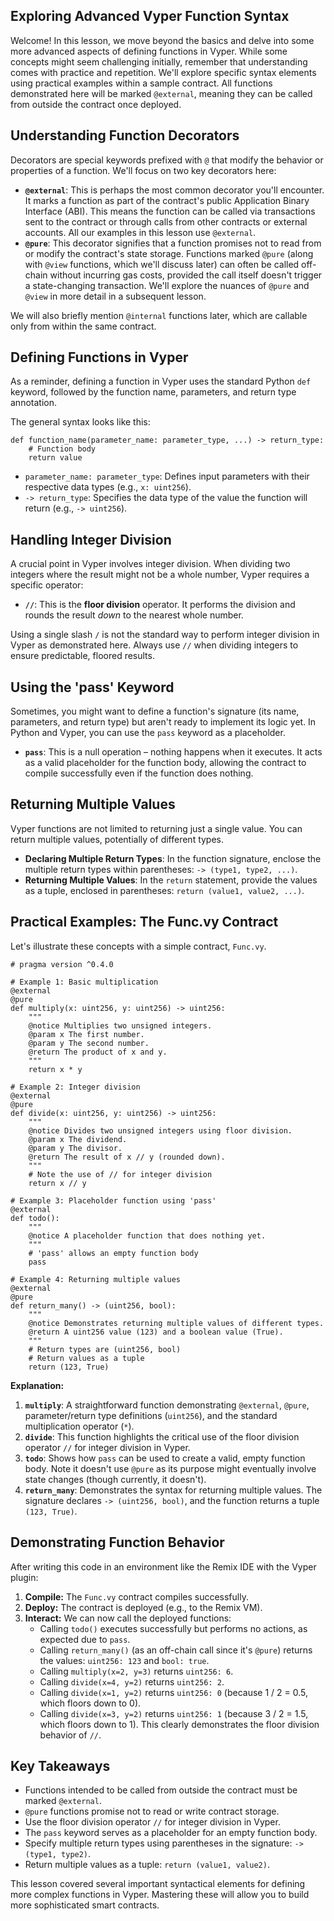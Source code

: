 ## Exploring Advanced Vyper Function Syntax

Welcome! In this lesson, we move beyond the basics and delve into some more advanced aspects of defining functions in Vyper. While some concepts might seem challenging initially, remember that understanding comes with practice and repetition. We'll explore specific syntax elements using practical examples within a sample contract. All functions demonstrated here will be marked `@external`, meaning they can be called from outside the contract once deployed.

## Understanding Function Decorators

Decorators are special keywords prefixed with `@` that modify the behavior or properties of a function. We'll focus on two key decorators here:

*   **`@external`**: This is perhaps the most common decorator you'll encounter. It marks a function as part of the contract's public Application Binary Interface (ABI). This means the function can be called via transactions sent to the contract or through calls from other contracts or external accounts. All our examples in this lesson use `@external`.
*   **`@pure`**: This decorator signifies that a function promises not to read from or modify the contract's state storage. Functions marked `@pure` (along with `@view` functions, which we'll discuss later) can often be called off-chain without incurring gas costs, provided the call itself doesn't trigger a state-changing transaction. We'll explore the nuances of `@pure` and `@view` in more detail in a subsequent lesson.

We will also briefly mention `@internal` functions later, which are callable only from within the same contract.

## Defining Functions in Vyper

As a reminder, defining a function in Vyper uses the standard Python `def` keyword, followed by the function name, parameters, and return type annotation.

The general syntax looks like this:

```vyper
def function_name(parameter_name: parameter_type, ...) -> return_type:
    # Function body
    return value
```

*   `parameter_name: parameter_type`: Defines input parameters with their respective data types (e.g., `x: uint256`).
*   `-> return_type`: Specifies the data type of the value the function will return (e.g., `-> uint256`).

## Handling Integer Division

A crucial point in Vyper involves integer division. When dividing two integers where the result might not be a whole number, Vyper requires a specific operator:

*   **`//`**: This is the **floor division** operator. It performs the division and rounds the result *down* to the nearest whole number.

Using a single slash `/` is not the standard way to perform integer division in Vyper as demonstrated here. Always use `//` when dividing integers to ensure predictable, floored results.

## Using the 'pass' Keyword

Sometimes, you might want to define a function's signature (its name, parameters, and return type) but aren't ready to implement its logic yet. In Python and Vyper, you can use the `pass` keyword as a placeholder.

*   **`pass`**: This is a null operation – nothing happens when it executes. It acts as a valid placeholder for the function body, allowing the contract to compile successfully even if the function does nothing.

## Returning Multiple Values

Vyper functions are not limited to returning just a single value. You can return multiple values, potentially of different types.

*   **Declaring Multiple Return Types**: In the function signature, enclose the multiple return types within parentheses: `-> (type1, type2, ...)`.
*   **Returning Multiple Values**: In the `return` statement, provide the values as a tuple, enclosed in parentheses: `return (value1, value2, ...)`.

## Practical Examples: The Func.vy Contract

Let's illustrate these concepts with a simple contract, `Func.vy`.

```vyper
# pragma version ^0.4.0

# Example 1: Basic multiplication
@external
@pure
def multiply(x: uint256, y: uint256) -> uint256:
    """
    @notice Multiplies two unsigned integers.
    @param x The first number.
    @param y The second number.
    @return The product of x and y.
    """
    return x * y

# Example 2: Integer division
@external
@pure
def divide(x: uint256, y: uint256) -> uint256:
    """
    @notice Divides two unsigned integers using floor division.
    @param x The dividend.
    @param y The divisor.
    @return The result of x // y (rounded down).
    """
    # Note the use of // for integer division
    return x // y

# Example 3: Placeholder function using 'pass'
@external
def todo():
    """
    @notice A placeholder function that does nothing yet.
    """
    # 'pass' allows an empty function body
    pass

# Example 4: Returning multiple values
@external
@pure
def return_many() -> (uint256, bool):
    """
    @notice Demonstrates returning multiple values of different types.
    @return A uint256 value (123) and a boolean value (True).
    """
    # Return types are (uint256, bool)
    # Return values as a tuple
    return (123, True)

```

**Explanation:**

1.  **`multiply`**: A straightforward function demonstrating `@external`, `@pure`, parameter/return type definitions (`uint256`), and the standard multiplication operator (`*`).
2.  **`divide`**: This function highlights the critical use of the floor division operator `//` for integer division in Vyper.
3.  **`todo`**: Shows how `pass` can be used to create a valid, empty function body. Note it doesn't use `@pure` as its purpose might eventually involve state changes (though currently, it doesn't).
4.  **`return_many`**: Demonstrates the syntax for returning multiple values. The signature declares `-> (uint256, bool)`, and the function returns a tuple `(123, True)`.

## Demonstrating Function Behavior

After writing this code in an environment like the Remix IDE with the Vyper plugin:

1.  **Compile:** The `Func.vy` contract compiles successfully.
2.  **Deploy:** The contract is deployed (e.g., to the Remix VM).
3.  **Interact:** We can now call the deployed functions:
    *   Calling `todo()` executes successfully but performs no actions, as expected due to `pass`.
    *   Calling `return_many()` (as an off-chain call since it's `@pure`) returns the values: `uint256: 123` and `bool: true`.
    *   Calling `multiply(x=2, y=3)` returns `uint256: 6`.
    *   Calling `divide(x=4, y=2)` returns `uint256: 2`.
    *   Calling `divide(x=1, y=2)` returns `uint256: 0` (because 1 / 2 = 0.5, which floors down to 0).
    *   Calling `divide(x=3, y=2)` returns `uint256: 1` (because 3 / 2 = 1.5, which floors down to 1). This clearly demonstrates the floor division behavior of `//`.

## Key Takeaways

*   Functions intended to be called from outside the contract must be marked `@external`.
*   `@pure` functions promise not to read or write contract storage.
*   Use the floor division operator `//` for integer division in Vyper.
*   The `pass` keyword serves as a placeholder for an empty function body.
*   Specify multiple return types using parentheses in the signature: `-> (type1, type2)`.
*   Return multiple values as a tuple: `return (value1, value2)`.

This lesson covered several important syntactical elements for defining more complex functions in Vyper. Mastering these will allow you to build more sophisticated smart contracts.